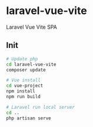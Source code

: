 # laravel-vue-vite
Laravel Vue Vite SPA

## Init
```sh
# Update php
cd laravel-vue-vite
composer update

# Vue install
cd vue-project
npm install
npm run build

# Laravel run local server
cd ..
php artisan serve
```